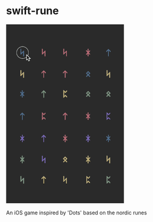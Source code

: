 swift-rune
==========

![rune](design/rune.gif)

An iOS game inspired by 'Dots' based on the nordic runes
